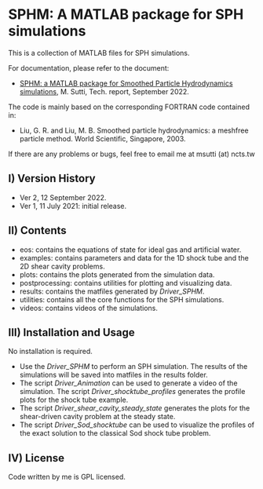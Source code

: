 # SPHM: A MATLAB package for SPH simulations
 
This is a collection of MATLAB files for SPH simulations.

For documentation, please refer to the document:

- [SPHM: a MATLAB package for Smoothed Particle Hydrodynamics simulations](https://www.marcosutti.net/files/SPHM_a_MATLAB_package_for_SPH_simulations.pdf),
M. Sutti, Tech. report, September 2022.

The code is mainly based on the corresponding FORTRAN code contained in:

- Liu, G. R. and Liu, M. B. Smoothed particle hydrodynamics: a meshfree particle method. World Scientific, Singapore, 2003.

If there are any problems or bugs, feel free to email me at msutti (at) ncts.tw


## I) Version History

- Ver 2, 12 September 2022.
- Ver 1, 11 July 2021: initial release.


## II) Contents

- eos: contains the equations of state for ideal gas and artificial water.
- examples: contains parameters and data for the 1D shock tube and the
            2D shear cavity problems.
- plots: contains the plots generated from the simulation data.
- postprocessing: contains utilities for plotting and visualizing data.
- results: contains the matfiles generated by *Driver_SPHM*.
- utilities: contains all the core functions for the SPH simulations.
- videos: contains videos of the simulations.


## III) Installation and Usage

No installation is required.
- Use the *Driver_SPHM* to perform an SPH simulation.
The results of the simulations will be saved into matfiles
in the results folder. 
- The script *Driver_Animation* can be used to generate a video of 
the simulation. The script *Driver_shocktube_profiles* generates the 
profile plots for the shock tube example.
- The script *Driver_shear_cavity_steady_state* generates the plots for
the shear-driven cavity problem at the steady state.
- The script *Driver_Sod_shocktube* can be used to visualize the profiles
of the exact solution to the classical Sod shock tube problem.


## IV) License

Code written by me is GPL licensed.
